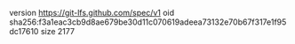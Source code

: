 version https://git-lfs.github.com/spec/v1
oid sha256:f3a1eac3cb9d8ae679be30d11c070619adeea73132e70b67f317e1f95dc17610
size 2177
